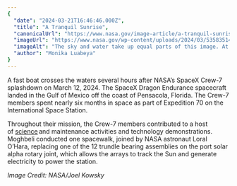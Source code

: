 ```yaml
---
{
  "date": "2024-03-21T16:46:46.000Z",
  "title": "A Tranquil Sunrise",
  "canonicalUrl": "https://www.nasa.gov/image-article/a-tranquil-sunrise/",
  "imageUrl": "https://www.nasa.gov/wp-content/uploads/2024/03/53583514241-bf077ee430-o-1.jpg",
  "imageAlt": "The sky and water take up equal parts of this image. At the horizon, the Sun colors the sky orange, with its light reflecting off a few distant clouds. A fast boat in the distance cuts a line across the water as it moves from left to right. The boat and the person aboard are in silhouette.",
  "author": "Monika Luabeya"
}
---
```


A fast boat crosses the waters several hours after NASA’s SpaceX Crew-7 splashdown on March 12, 2024. The SpaceX Dragon Endurance spacecraft landed in the Gulf of Mexico off the coast of Pensacola, Florida. The Crew-7 members spent nearly six months in space as part of Expedition 70 on the International Space Station.

Throughout their mission, the Crew-7 members contributed to a host of [science](https://www.nasa.gov/missions/station/iss-research/nasas-spacex-crew-7-completes-scientific-mission-on-space-station/#hds-sidebar-nav-2) and maintenance activities and technology demonstrations. Moghbeli conducted one spacewalk, joined by NASA astronaut Loral O’Hara, replacing one of the 12 trundle bearing assemblies on the port solar alpha rotary joint, which allows the arrays to track the Sun and generate electricity to power the station.

_Image Credit: NASA/Joel Kowsky_
